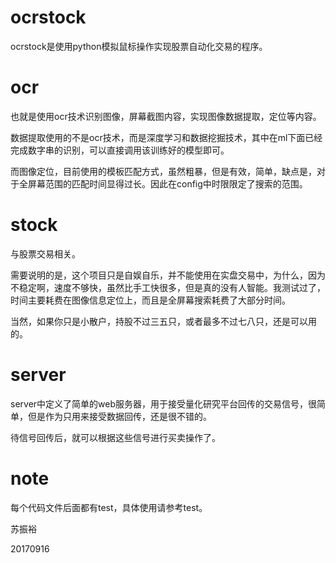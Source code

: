# ocrstock
ocrstock是使用python模拟鼠标操作实现股票自动化交易的程序。

# ocr
也就是使用ocr技术识别图像，屏幕截图内容，实现图像数据提取，定位等内容。

数据提取使用的不是ocr技术，而是深度学习和数据挖掘技术，其中在ml下面已经完成数字串的识别，可以直接调用该训练好的模型即可。

而图像定位，目前使用的模板匹配方式，虽然粗暴，但是有效，简单，缺点是，对于全屏幕范围的匹配时间显得过长。因此在config中时限限定了搜索的范围。

# stock
与股票交易相关。

需要说明的是，这个项目只是自娱自乐，并不能使用在实盘交易中，为什么，因为不稳定啊，速度不够快，虽然比手工快很多，但是真的没有人智能。我测试过了，时间主要耗费在图像信息定位上，而且是全屏幕搜索耗费了大部分时间。

当然，如果你只是小散户，持股不过三五只，或者最多不过七八只，还是可以用的。

# server
server中定义了简单的web服务器，用于接受量化研究平台回传的交易信号，很简单，但是作为只用来接受数据回传，还是很不错的。

待信号回传后，就可以根据这些信号进行买卖操作了。

# note
每个代码文件后面都有test，具体使用请参考test。


苏振裕

20170916

